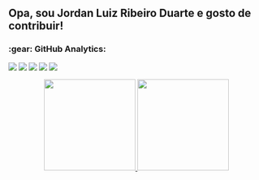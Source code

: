## Opa, sou Jordan Luiz Ribeiro Duarte e gosto de contribuir!
<h3>:gear:&nbsp;GitHub Analytics:</h3>

<div> 
  <a href="https://www.instagram.com/jdan_ribeiro/" target="_blank"><img src="https://img.shields.io/badge/-Instagram-%23E4405F?style=for-the-badge&logo=instagram&logoColor=white" target="_blank"></a>
  <a href = "mailto:jordanluiz17@gmail.com"><img src="https://img.shields.io/badge/-Gmail-%23333?style=for-the-badge&logo=gmail&logoColor=white" target="_blank"></a>
  <a href="https://www.linkedin.com/in/jordan-luiz-ribeiro-duarte/"><img src="https://img.shields.io/badge/LinkedIn-0077B5?style=for-the-badge&logo=linkedin&logoColor=white" target="_blank"></a> 
 <a href ="https://t.me/jdan_ribeiro"><img src="https://img.shields.io/badge/Telegram-2CA5E0?style=for-the-badge&logo=telegram&logoColor=white" target="_blank"></a>
  <a href = "mailto:jlrd1989@hotmail.com"><img src="https://img.shields.io/badge/-Hotmail-0078D4?style=for-the-badge&logo=microsoft-outlook&logoColor=white" target="_blank"></a>
</div>

  <p align="center">
    <a href="https://github.com/jdanribeiro">
    <img height="180em" src="https://github-readme-stats.vercel.app/api?username=jdanribeiro&show_icons=true&theme=dark"/>
    <a/>
    <img height="180em" src="https://github-readme-stats-eight-theta.vercel.app/api/top-langs/?username=jdanribeiro&layout=compact&langs_count=8&theme=dark&include_all_commits=true&count_private=true"/>
  </p>
	
  ##
